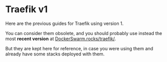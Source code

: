# Traefik v1

Here are the previous guides for Traefik using version 1.

You can consider them obsolete, and you should probably use instead the most **recent version** at <a href="https://dockerswarm.rocks/traefik/" class="external-link" target="_blank">DockerSwarm.rocks/traefik/</a>.

But they are kept here for reference, in case you were using them and already have some stacks deployed with them.
